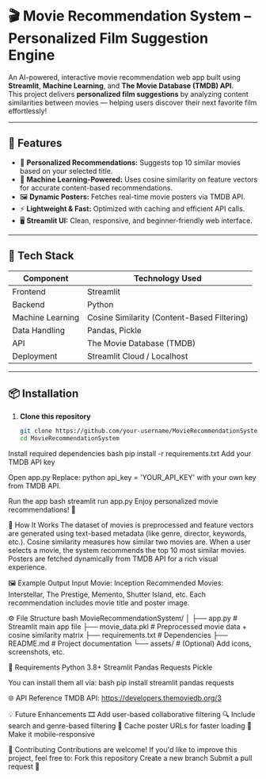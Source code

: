 # 🎬 Movie Recommendation System – Personalized Film Suggestion Engine

An AI-powered, interactive movie recommendation web app built using **Streamlit**, **Machine Learning**, and **The Movie Database (TMDB) API**.  
This project delivers **personalized film suggestions** by analyzing content similarities between movies — helping users discover their next favorite film effortlessly!

---

## 🚀 Features

- 🎯 **Personalized Recommendations:** Suggests top 10 similar movies based on your selected title.  
- 🧠 **Machine Learning-Powered:** Uses cosine similarity on feature vectors for accurate content-based recommendations.  
- 🖼️ **Dynamic Posters:** Fetches real-time movie posters via TMDB API.  
- ⚡ **Lightweight & Fast:** Optimized with caching and efficient API calls.  
- 🖥️ **Streamlit UI:** Clean, responsive, and beginner-friendly web interface.

---

## 🧩 Tech Stack

| Component | Technology Used |
|------------|-----------------|
| Frontend | Streamlit |
| Backend | Python |
| Machine Learning | Cosine Similarity (Content-Based Filtering) |
| Data Handling | Pandas, Pickle |
| API | The Movie Database (TMDB) |
| Deployment | Streamlit Cloud / Localhost |

---

## 📦 Installation

1. **Clone this repository**
   ```bash
   git clone https://github.com/your-username/MovieRecommendationSystem.git
   cd MovieRecommendationSystem
Install required dependencies
bash
pip install -r requirements.txt
Add your TMDB API key

Open app.py
Replace:
python
api_key = 'YOUR_API_KEY'
with your own key from TMDB API.

Run the app
bash
streamlit run app.py
Enjoy personalized movie recommendations! 🍿

🧠 How It Works
The dataset of movies is preprocessed and feature vectors are generated using text-based metadata (like genre, director, keywords, etc.).
Cosine similarity measures how similar two movies are.
When a user selects a movie, the system recommends the top 10 most similar movies.
Posters are fetched dynamically from TMDB API for a rich visual experience.

🖼️ Example Output
Input Movie: Inception
Recommended Movies: Interstellar, The Prestige, Memento, Shutter Island, etc.
Each recommendation includes movie title and poster image.

⚙️ File Structure
bash
MovieRecommendationSystem/
│
├── app.py                 # Streamlit main app file
├── movie_data.pkl         # Preprocessed movie data + cosine similarity matrix
├── requirements.txt       # Dependencies
├── README.md              # Project documentation
└── assets/                # (Optional) Add icons, screenshots, etc.

🧩 Requirements
Python 3.8+
Streamlit
Pandas
Requests
Pickle

You can install them all via:
bash
pip install streamlit pandas requests

🌐 API Reference
TMDB API: https://developers.themoviedb.org/3

💡 Future Enhancements
🎞️ Add user-based collaborative filtering
🔍 Include search and genre-based filtering
🧩 Cache poster URLs for faster loading
📱 Make it mobile-responsive

🤝 Contributing
Contributions are welcome!
If you'd like to improve this project, feel free to:
Fork this repository
Create a new branch
Submit a pull request 🚀

